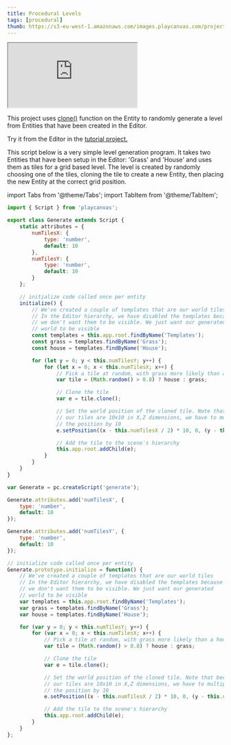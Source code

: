 ```yaml
---
title: Procedural Levels
tags: [procedural]
thumb: https://s3-eu-west-1.amazonaws.com/images.playcanvas.com/projects/12/405864/A3MSWE-image-75.jpg
---
```


<div className="iframe-container">
    <iframe loading="lazy" src="https://playcanv.as/p/smskdMrk/" title="Procedural Levels"></iframe>
</div>

This project uses [clone()][1] function on the Entity to randomly generate a level from Entities that have been created in the Editor.

Try it from the Editor in the [tutorial project.][2]

This script below is a very simple level generation program. It takes two Entities that have been setup in the Editor: 'Grass' and 'House' and uses them as tiles for a grid based level. The level is created by randomly choosing one of the tiles, cloning the tile to create a new Entity, then placing the new Entity at the correct grid position.

import Tabs from '@theme/Tabs';
import TabItem from '@theme/TabItem';

<Tabs defaultValue="legacy" groupId='script-code'>
<TabItem  value="esm" label="ESM">

```javascript
import { Script } from 'playcanvas';

export class Generate extends Script {
    static attributes = {
        numTilesX: {
            type: 'number',
            default: 10
        },
        numTilesY: {
            type: 'number',
            default: 10
        }
    };

    // initialize code called once per entity
    initialize() {
        // We've created a couple of templates that are our world tiles
        // In the Editor hierarchy, we have disabled the templates because
        // we don't want them to be visible. We just want our generated
        // world to be visible
        const templates = this.app.root.findByName('Templates');
        const grass = templates.findByName('Grass');
        const house = templates.findByName('House');

        for (let y = 0; y < this.numTilesY; y++) {
            for (let x = 0; x < this.numTilesX; x++) {
                // Pick a tile at random, with grass more likely than a house
                var tile = (Math.random() > 0.8) ? house : grass;

                // Clone the tile
                var e = tile.clone();

                // Set the world position of the cloned tile. Note that because
                // our tiles are 10x10 in X,Z dimensions, we have to multiply
                // the position by 10
                e.setPosition((x - this.numTilesX / 2) * 10, 0, (y - this.numTilesX / 2) * 10);

                // Add the tile to the scene's hierarchy
                this.app.root.addChild(e);
            }
        }
    }
}
```

</TabItem>
<TabItem value="classic" label="Classic">

```javascript
var Generate = pc.createScript('generate');

Generate.attributes.add('numTilesX', {
    type: 'number',
    default: 10
});

Generate.attributes.add('numTilesY', {
    type: 'number',
    default: 10
});

// initialize code called once per entity
Generate.prototype.initialize = function() {
    // We've created a couple of templates that are our world tiles
    // In the Editor hierarchy, we have disabled the templates because
    // we don't want them to be visible. We just want our generated
    // world to be visible
    var templates = this.app.root.findByName('Templates');
    var grass = templates.findByName('Grass');
    var house = templates.findByName('House');

    for (var y = 0; y < this.numTilesY; y++) {
        for (var x = 0; x < this.numTilesX; x++) {
            // Pick a tile at random, with grass more likely than a house
            var tile = (Math.random() > 0.8) ? house : grass;

            // Clone the tile
            var e = tile.clone();

            // Set the world position of the cloned tile. Note that because
            // our tiles are 10x10 in X,Z dimensions, we have to multiply
            // the position by 10
            e.setPosition((x - this.numTilesX / 2) * 10, 0, (y - this.numTilesX / 2) * 10);

            // Add the tile to the scene's hierarchy
            this.app.root.addChild(e);
        }
    }
};
```

</TabItem>
</Tabs>

[1]: https://api.playcanvas.com/classes/Engine.Entity.html#clone
[2]: https://playcanvas.com/project/405864
